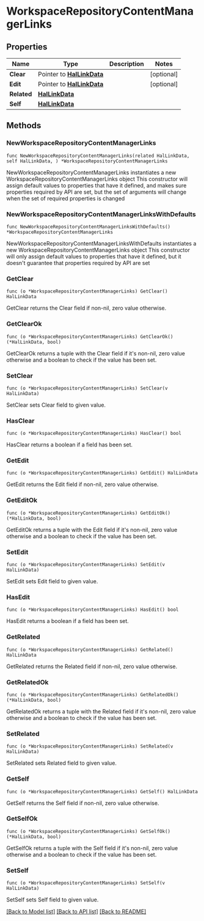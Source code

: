 <!--
Copyright (C) 2020-2022 Arm Limited or its affiliates and Contributors. All rights reserved.
SPDX-License-Identifier: Apache-2.0
-->
# WorkspaceRepositoryContentManagerLinks

## Properties

Name | Type | Description | Notes
------------ | ------------- | ------------- | -------------
**Clear** | Pointer to [**HalLinkData**](HalLinkData.md) |  | [optional] 
**Edit** | Pointer to [**HalLinkData**](HalLinkData.md) |  | [optional] 
**Related** | [**HalLinkData**](HalLinkData.md) |  | 
**Self** | [**HalLinkData**](HalLinkData.md) |  | 

## Methods

### NewWorkspaceRepositoryContentManagerLinks

`func NewWorkspaceRepositoryContentManagerLinks(related HalLinkData, self HalLinkData, ) *WorkspaceRepositoryContentManagerLinks`

NewWorkspaceRepositoryContentManagerLinks instantiates a new WorkspaceRepositoryContentManagerLinks object
This constructor will assign default values to properties that have it defined,
and makes sure properties required by API are set, but the set of arguments
will change when the set of required properties is changed

### NewWorkspaceRepositoryContentManagerLinksWithDefaults

`func NewWorkspaceRepositoryContentManagerLinksWithDefaults() *WorkspaceRepositoryContentManagerLinks`

NewWorkspaceRepositoryContentManagerLinksWithDefaults instantiates a new WorkspaceRepositoryContentManagerLinks object
This constructor will only assign default values to properties that have it defined,
but it doesn't guarantee that properties required by API are set

### GetClear

`func (o *WorkspaceRepositoryContentManagerLinks) GetClear() HalLinkData`

GetClear returns the Clear field if non-nil, zero value otherwise.

### GetClearOk

`func (o *WorkspaceRepositoryContentManagerLinks) GetClearOk() (*HalLinkData, bool)`

GetClearOk returns a tuple with the Clear field if it's non-nil, zero value otherwise
and a boolean to check if the value has been set.

### SetClear

`func (o *WorkspaceRepositoryContentManagerLinks) SetClear(v HalLinkData)`

SetClear sets Clear field to given value.

### HasClear

`func (o *WorkspaceRepositoryContentManagerLinks) HasClear() bool`

HasClear returns a boolean if a field has been set.

### GetEdit

`func (o *WorkspaceRepositoryContentManagerLinks) GetEdit() HalLinkData`

GetEdit returns the Edit field if non-nil, zero value otherwise.

### GetEditOk

`func (o *WorkspaceRepositoryContentManagerLinks) GetEditOk() (*HalLinkData, bool)`

GetEditOk returns a tuple with the Edit field if it's non-nil, zero value otherwise
and a boolean to check if the value has been set.

### SetEdit

`func (o *WorkspaceRepositoryContentManagerLinks) SetEdit(v HalLinkData)`

SetEdit sets Edit field to given value.

### HasEdit

`func (o *WorkspaceRepositoryContentManagerLinks) HasEdit() bool`

HasEdit returns a boolean if a field has been set.

### GetRelated

`func (o *WorkspaceRepositoryContentManagerLinks) GetRelated() HalLinkData`

GetRelated returns the Related field if non-nil, zero value otherwise.

### GetRelatedOk

`func (o *WorkspaceRepositoryContentManagerLinks) GetRelatedOk() (*HalLinkData, bool)`

GetRelatedOk returns a tuple with the Related field if it's non-nil, zero value otherwise
and a boolean to check if the value has been set.

### SetRelated

`func (o *WorkspaceRepositoryContentManagerLinks) SetRelated(v HalLinkData)`

SetRelated sets Related field to given value.


### GetSelf

`func (o *WorkspaceRepositoryContentManagerLinks) GetSelf() HalLinkData`

GetSelf returns the Self field if non-nil, zero value otherwise.

### GetSelfOk

`func (o *WorkspaceRepositoryContentManagerLinks) GetSelfOk() (*HalLinkData, bool)`

GetSelfOk returns a tuple with the Self field if it's non-nil, zero value otherwise
and a boolean to check if the value has been set.

### SetSelf

`func (o *WorkspaceRepositoryContentManagerLinks) SetSelf(v HalLinkData)`

SetSelf sets Self field to given value.



[[Back to Model list]](../README.md#documentation-for-models) [[Back to API list]](../README.md#documentation-for-api-endpoints) [[Back to README]](../README.md)


